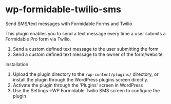# wp-formidable-twilio-sms
Send SMS/text messages with Formidable Forms and Twilio

This plugin enables you to send a text message every time a user submits a Formidable Pro form via Twilio.

1. Send a custom defined text message to the user submitting the form
2. Send a custom defined text message to the owner of the form/website

Installation

1. Upload the plugin directory to the `/wp-content/plugins/` directory, or install the plugin through the WordPress plugins screen directly.
2. Activate the plugin through the 'Plugins' screen in WordPress
3. Use the Settings->WP Formidable Twilio SMS screen to configure the plugin
